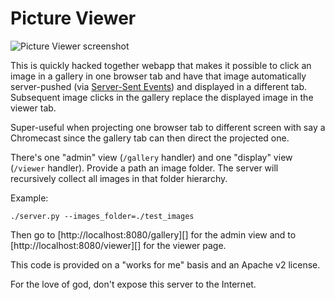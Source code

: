 Picture Viewer
==============

![Picture Viewer screenshot](http://i.imgur.com/VHwKSt0.png)

This is quickly hacked together webapp that makes it possible to click an image
in a gallery in one browser tab and have that image automatically server-pushed
(via [Server-Sent Events](http://dev.w3.org/html5/eventsource/)) and displayed
in a different tab. Subsequent image clicks in the gallery replace the displayed
image in the viewer tab.

Super-useful when projecting one browser tab to different screen with say a
Chromecast since the gallery tab can then direct the projected one.

There's one "admin" view (`/gallery` handler) and one "display" view
(`/viewer` handler). Provide a path an image folder. The server will recursively
collect all images in that folder hierarchy.

Example:

```shell
./server.py --images_folder=./test_images
```

Then go to [http://localhost:8080/gallery][] for the admin view and to
[http://localhost:8080/viewer][] for the viewer page.

This code is provided on a "works for me" basis and an Apache v2 license.

For the love of god, don't expose this server to the Internet.
